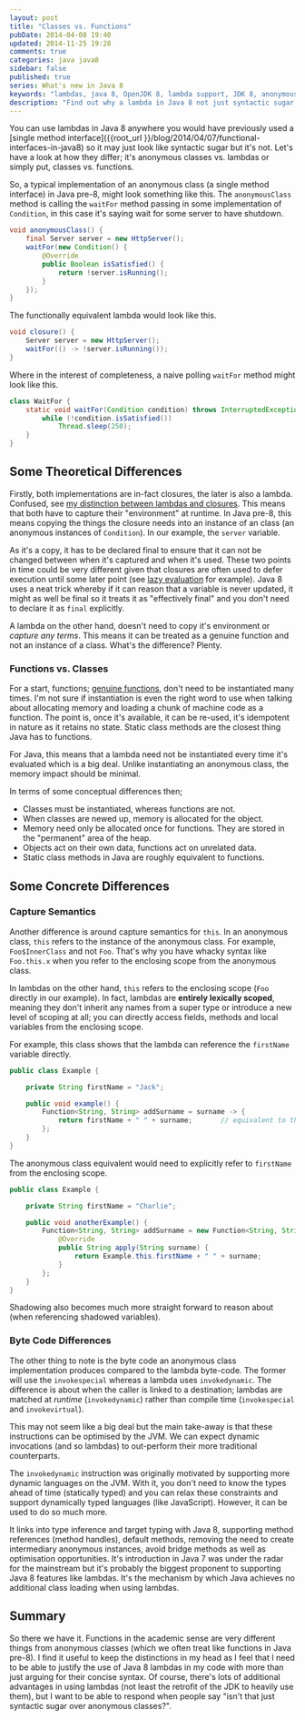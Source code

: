 ```yaml
---
layout: post
title: "Classes vs. Functions"
pubDate: 2014-04-08 19:40
updated: 2014-11-25 19:28
comments: true
categories: java java8
sidebar: false
published: true
series: What's new in Java 8
keywords: "lambdas, java 8, OpenJDK 8, lambda support, JDK 8, anonymous classes, class vs lambda"
description: "Find out why a lambda in Java 8 not just syntactic sugar over the usual anonymous class implementation. It's all about lambdas vs. anonymous class or functions vs. classes."
---
```


You can use lambdas in Java 8 anywhere you would have previously used a [single method interface]({{root_url }}/blog/2014/04/07/functional-interfaces-in-java8) so it may just look like syntactic sugar but it's not. Let's have a look at how they differ; it's anonymous classes vs. lambdas or simply put, classes vs. functions.

<!-- more -->

So, a typical implementation of an anonymous class (a single method interface) in Java pre-8, might look something like this. The `anonymousClass` method is calling the `waitFor` method passing in some implementation of `Condition`, in this case it's saying wait for some server to have shutdown.

``` java
void anonymousClass() {
    final Server server = new HttpServer();
    waitFor(new Condition() {
        @Override
        public Boolean isSatisfied() {
            return !server.isRunning();
        }
    });
}
```
The functionally equivalent lambda would look like this.

``` java
void closure() {
    Server server = new HttpServer();
    waitFor(() -> !server.isRunning());
}
```
Where in the interest of completeness, a naive polling `waitFor` method might look like this.

``` java
class WaitFor {
	static void waitFor(Condition condition) throws InterruptedException {
		while (!condition.isSatisfied())
			Thread.sleep(250);
	}
}
```

## Some Theoretical Differences

Firstly, both implementations are in-fact closures, the later is also a lambda. Confused, see [my distinction between lambdas and closures](/blog/2010/07/13/lambdas-vs-closures). This means that both have to capture their "environment" at runtime. In Java pre-8, this means copying the things the closure needs into an instance of an class (an anonymous instances of `Condition`). In our example, the `server` variable.

As it's a copy, it has to be declared final to ensure that it can not be changed between when it's captured and when it's used. These two points in time could be very different given that closures are often used to defer execution until some later point (see [lazy evaluation](http://en.wikipedia.org/wiki/Lazy_evaluation) for example). Java 8 uses a neat trick whereby if it can reason that a variable is never updated, it might as well be final so it treats it as "effectively final" and you don't need to declare it as `final` explicitly.

A lambda on the other hand, doesn't need to copy it's environment or _capture any terms_. This means it can be treated as a genuine function and not an instance of a class. What's the difference? Plenty.


### Functions vs. Classes

For a start, functions; [genuine functions](http://en.wikipedia.org/wiki/Pure_function), don't need to be instantiated many times. I'm not sure if instantiation is even the right word to use when talking about allocating memory and loading a chunk of machine code as a function. The point is, once it's available, it can be re-used, it's idempotent in nature as it retains no state. Static class methods are the closest thing Java has to functions.

For Java, this means that a lambda need not be instantiated every time it's evaluated which is a big deal. Unlike instantiating an anonymous class, the memory impact should be minimal.

In terms of some conceptual differences then;

* Classes must be instantiated, whereas functions are not.
* When classes are newed up, memory is allocated for the object.
* Memory need only be allocated once for functions. They are stored in the "permanent" area of the heap.
* Objects act on their own data, functions act on unrelated data.
* Static class methods in Java are roughly equivalent to functions.


## Some Concrete Differences

### Capture Semantics

Another difference is around capture semantics for `this`. In an anonymous class, `this` refers to the instance of the anonymous class. For example, `Foo$InnerClass` and not `Foo`. That's why you have whacky syntax like `Foo.this.x` when you refer to the enclosing scope from the anonymous class.

In lambdas on the other hand, `this` refers to the enclosing scope (`Foo` directly in our example). In fact, lambdas are **entirely lexically scoped**, meaning they don't inherit any names from a super type or introduce a new level of scoping at all; you can directly access fields, methods and local variables from the enclosing scope.

For example, this class shows that the lambda can reference the `firstName` variable directly.

``` java
public class Example {

	private String firstName = "Jack";

	public void example() {
		Function<String, String> addSurname = surname -> {
			return firstName + " " + surname;       // equivalent to this.firstName
		};
	}
}
```
The anonymous class equivalent would need to explicitly refer to `firstName` from the enclosing scope.

``` java
public class Example {

	private String firstName = "Charlie";

    public void anotherExample() {
        Function<String, String> addSurname = new Function<String, String>() {
            @Override
            public String apply(String surname) {
                return Example.this.firstName + " " + surname;
            }
        };
    }
}
```

Shadowing also becomes much more straight forward to reason about (when referencing shadowed variables).


### Byte Code Differences

The other thing to note is the byte code an anonymous class implementation produces compared to the lambda byte-code. The former will use the `invokespecial` whereas a lambda uses `invokedynamic`. The difference is about when the caller is linked to a destination; lambdas are matched at _runtime_ (`invokedynamic`) rather than compile time (`invokespecial` and `invokevirtual`).

This may not seem like a big deal but the main take-away is that these instructions can be optimised by the JVM. We can expect dynamic invocations (and so lambdas) to out-perform their more traditional counterparts.

The `invokedynamic` instruction was originally motivated by supporting more dynamic languages on the JVM. With it, you don't need to know the types ahead of time (statically typed) and you can relax these constraints and support dynamically typed languages (like JavaScript). However, it can be used to do so much more.

It links into type inference and target typing with Java 8, supporting method references (method handles), default methods, removing the need to create intermediary anonymous instances, avoid bridge methods as well as optimisation opportunities. It's introduction in Java 7 was under the radar for the mainstream but it's probably the biggest proponent to supporting Java 8 features like lambdas. It's the mechanism by which Java achieves no additional class loading when using lambdas.


## Summary

So there we have it. Functions in the academic sense are very different things from anonymous classes (which we often treat like functions in Java pre-8). I find it useful to keep the distinctions in my head as I feel that I need to be able to justify the use of Java 8 lambdas in my code with more than just arguing for their concise syntax. Of course, there's lots of additional advantages in using lambdas (not least the retrofit of the JDK to heavily use them), but I want to be able to respond when people say "isn't that just syntactic sugar over anonymous classes?".